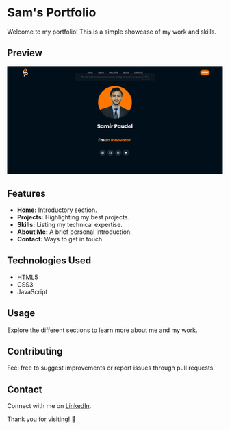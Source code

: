 # Sam's Portfolio

Welcome to my portfolio! This is a simple showcase of my work and skills.

## Preview
![Portfolio Preview](assets/pcpreview.jpg)

## Features
- **Home:** Introductory section.
- **Projects:** Highlighting my best projects.
- **Skills:** Listing my technical expertise.
- **About Me:** A brief personal introduction.
- **Contact:** Ways to get in touch.

## Technologies Used
- HTML5
- CSS3
- JavaScript

## Usage
Explore the different sections to learn more about me and my work.

## Contributing
Feel free to suggest improvements or report issues through pull requests.

## Contact
Connect with me on [LinkedIn](https://www.linkedin.com/in/sampdl).

Thank you for visiting! 🚀
